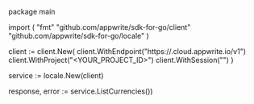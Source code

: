package main

import (
    "fmt"
    "github.com/appwrite/sdk-for-go/client"
    "github.com/appwrite/sdk-for-go/locale"
)

client := client.New(
    client.WithEndpoint("https://<REGION>.cloud.appwrite.io/v1")
    client.WithProject("<YOUR_PROJECT_ID>")
    client.WithSession("")
)

service := locale.New(client)

response, error := service.ListCurrencies())
